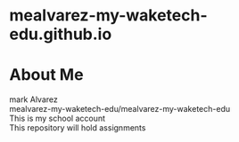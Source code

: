 # mealvarez-my-waketech-edu.github.io
# **About Me**
mark Alvarez  
mealvarez-my-waketech-edu/mealvarez-my-waketech-edu  
This is my school account  
This repository will hold assignments  
